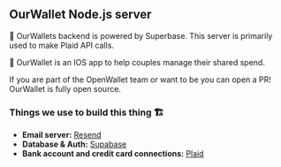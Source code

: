 ## OurWallet Node.js server

🏦 OurWallets backend is powered by Superbase. This server is primarily used to make Plaid API calls.

💙 OurWallet is an IOS app to help couples manage their shared spend.

If you are part of the OpenWallet team or want to be you can open a PR! OurWallet is fully open source.

### Things we use to build this thing 🏗️

- **Email server:** [Resend](https://resend.com/)
- **Database & Auth:** [Supabase](https://supabase.com/)
- **Bank account and credit card connections:** [Plaid](https://plaid.com/)


